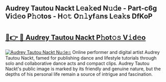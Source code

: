 ## Audrey Tautou Nackt L𝚎a𝚔ed N𝚞𝚍e - Part-c6g Vi𝚍𝚎o P𝚑𝚘tos - H𝚘𝚝 O𝚗𝚕yf𝚊ns L𝚎a𝚔s DfKoP

# <h2><a href="http://kfdnzxi.oniu.top/?m=Audrey+Tautou+Nackt">🔗👉 🔴 Audrey Tautou Nackt P𝚑ot𝚘𝚜 V𝚒d𝚎o</a></h2>

[![Audrey Tautou Nackt Nu𝚍e𝚜](https://i.imgur.com/0qMVB7G.gif)](http://kfdnzxi.oniu.top/?m=Audrey+Tautou+Nackt)
Online performer and digital artist Audrey Tautou Nackt, famed for publishing dance and lifestyle tutorials through solo and collaborative dance acts and compact clips. Audrey Tautou Nackt's public image is marked by its friendly and genuine nature, but the depths of his personal life remain a source of intrigue and fascination.  
